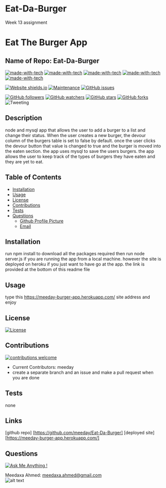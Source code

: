 # Eat-Da-Burger
Week 13 assignment

# **Eat The Burger App**

  ## Name of Repo: Eat-Da-Burger
  [![made-with-tech](https://img.shields.io/badge/Made%20with-HTML-1f425f.svg)](https://shields.io/)
 [![made-with-tech](https://img.shields.io/badge/Made%20with-JavaScript-1f425f.svg)](https://shields.io/)
 [![made-with-tech](https://img.shields.io/badge/Made%20with-CSS-1f425f.svg)](https://shields.io/)
 [![made-with-tech](https://img.shields.io/badge/Made%20with-Node-1f425f.svg)](https://shields.io/)
 [![made-with-tech](https://img.shields.io/badge/Made%20with-Other-1f425f.svg)](https://shields.io/)
 
  [![Website shields.io](https://img.shields.io/website-up-down-green-red/http/shields.io.svg)](http://shields.io/) [![Maintenance](https://img.shields.io/badge/Maintained%3F-yes-green.svg)](https://shields.io/)
  [![GitHub issues](https://img.shields.io/github/issues/meeday/Eat-Da-Burger.svg)](https://GitHub.com/meeday/Eat-Da-Burger/issues/)

  [![GitHub followers](https://img.shields.io/github/followers/meeday.svg?style=social&label=Follow&maxAge=2592000)](https://github.com/meeday?tab=followers)
  [![GitHub watchers](https://img.shields.io/github/watchers/meeday/Eat-Da-Burger.svg?style=social&label=Watch&maxAge=2592000)](https://GitHub.com/meeday/Eat-Da-Burger/watchers/)
  [![GitHub stars](https://img.shields.io/github/stars/meeday/Eat-Da-Burger.svg?style=social&label=Star&maxAge=2592000)](https://GitHub.com/meeday/Eat-Da-Burger/stargazers/)
  [![GitHub forks](https://img.shields.io/github/forks/meeday/Eat-Da-Burger.svg?style=social&label=Fork&maxAge=2592000)](https://GitHub.com/meeday/Eat-Da-Burger/network/)
  ![Tweeting](https://img.shields.io/twitter/url/http/shields.io.svg?style=social)

  ## __Description__
  node and mysql app that allows the user to add a burger to a list and change their status. When the user creates a new burger, the devour column of the burgers table is set to false by default. once the user clicks the devour button that value is changed to true and the burger is moved into the eaten section. the app uses mysql to save the users burgers. the app allows the user to keep track of the types of burgers they have eaten and they are yet to eat.  
  
  ## __Table of Contents__
  * [Installation](#installation)
  * [Usage](#usage)
  * [License](#license)
  * [Contributions](#contributions)
  * [Tests](#tests)
  * [Questions](#questions)
    *   [Github Profile Picture](#githubprofile)
    *   [Email](#email)

  ## __Installation__
   run npm install to download all the packages required then run node server.js if you are running the app from a local machine. however the site is deployed on heroku if you just want to have go at the app. the link is provided at the bottom of this readme file
  
  ## __Usage__
  type this https://meeday-burger-app.herokuapp.com/ site address and enjoy
  
  ## __License__
  [![License](https://img.shields.io/badge/License-None-Red.svg)](http://shields.io/) 
  
  ## __Contributions__
  [![contributions welcome](https://img.shields.io/badge/contributions-welcome-brightgreen.svg?style=flat)](https://github.com/dwyl/esta/issues)
  - Current Contributors: meeday
  - create a separate branch and an issue and make a pull request when you are done
  
  ## __Tests__
  none

  ## __Links__
  [github repo] [https://github.com/meeday/Eat-Da-Burger]
  [deployed site] [https://meeday-burger-app.herokuapp.com/]

  ## __Questions__

  [![Ask Me Anything !](https://img.shields.io/badge/Ask%20me-anything-1abc9c.svg)](https://GitHub.com"/meeday)

 Meedaxa Ahmed:    meedaxa.ahmed@gmail.com  
 ![alt text](https://avatars3.githubusercontent.com/u/59993824?v=4 "Profile pic")     